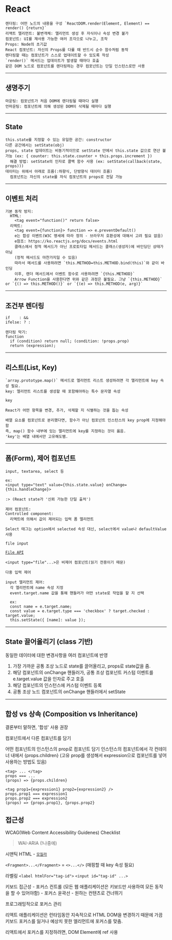# React

```
렌더링: 어떤 노드의 내용을 구성 `ReactDOM.render(Element, Element) == render() {return}`
리액트 엘리먼트: 불변객체: 엘리먼트 생성 후 자식이나 속성 변경 불가
컴포넌트: UI를 재사용 가능한 여러 조각으로 나누고, 조작
Props: Node의 초기값
React 컴포넌트: 자신의 Props를 다룰 때 반드시 순수 함수처럼 동작
렌더링할 때는 컴포넌트가 스스로 업데이트할 수 있도록 작성
`render()` 메서드는 업데이트가 발생할 때마다 호출
같은 DOM 노드로 컴포넌트를 렌더링하는 경우 컴포넌트는 단일 인스턴스로만 사용
```

<hr>

## 생명주기

```
마운팅: 컴포넌트가 처음 DOM에 렌더링될 때마다 실행
언마운팅: 컴포넌트에 의해 생성된 DOM이 삭제될 때마다 실행
```

<hr>

## State

```
this.state를 지정할 수 있는 유일한 공간: constructor
다른 공간에서는 setState(obj)
props, state 업데이트는 비동기적이므로 setState 안에서 this.state 값으로 연산 불가능 (ex: { counter: this.state.counter + this.props.increment })
  해결 방법: setState의 인자로 콜백 함수 사용 (ex: setState(callback(state, props)))
데이터는 위에서 아래로 흐름(:하향식, 단방향식 데이터 흐름)
  컴포넌트는 자신의 state를 자식 컴포넌트의 props로 전달 가능
```

<hr>

## 이벤트 처리

```
기본 동작 방지:
  HTML:
    <tag event="function()" return false>
  리액트:
    <tag event={function}> function => e.preventDefault()
    e는 합성 이벤트(W3C 명세에 따라 정의 - 브라우저 호환성에 대해서 고려 필요 없음)
    e참조: https://ko.reactjs.org/docs/events.html
    클래스에서 정적 메서드가 아닌 프로토타입 메서드는 클래스(생성자)에 바인딩딘 상태가 아님
    (정적 메서드도 마찬가지일 수 있음)
    따라서 메서드를 사용하려면 `this.METHOD=this.METHOD.bind(this)`와 같이 바인딩
    이후, 렌더 메서드에서 이벤트 함수로 사용하려면 `{this.METHOD}`
    Arrow Function을 사용한다면 위와 같은 과정은 불필요. 그냥 `{this.METHOD}` or `{() => this.METHOD()}` or `{(e) => this.METHOD(e, arg)}`
```

<hr>

## 조건부 렌더링

```
if    : &&
ifelse: ? :

렌더링 막기:
function
  if (condition) return null; (condition: !props.prop)
  return (expression);
```

<hr>

## 리스트(List, Key)

```
`array.prototype.map()` 메서드로 엘리먼트 리스트 생성하려면 각 엘리먼트에 key 속성 필요.
key: 엘리먼트 리스트를 생성할 때 포함해야하는 특수 문자열 속성

```

`key`

```
React가 어떤 항목을 변경, 추가, 삭제할 지 식별하는 것을 돕는 속성

배열 요소를 컴포넌트로 분리했다면, 함수가 아닌 컴포넌트 인스턴스의 key prop에 지정해야함
즉, map() 함수 내부에 있는 엘리먼트에 key를 지정하는 것이 옳음.
'key'는 배열 내에서만 고유해도됌.
```

<hr>

## 폼(Form), 제어 컴포넌트

```
input, textarea, select 등

ex:
<input type="text" value={this.state.value} onChange={this.handleChange}>

:> (React state가 '신뢰 가능한 단일 출처')

제어 컴포넌트:
Controlled component:
  리액트에 의해서 값이 제어되는 입력 폼 엘리먼트

Select 태그는 option에서 selected 속성 대신, select에서 value나 defaultValue 사용
```

`file input`

[`File API`](https://developer.mozilla.org/en-US/docs/Web/API/File/Using_files_from_web_applications)

```
<input type="file"...>은 비제어 컴포넌트(읽기 전용이기 때문)
```

`다중 입력 제어`

```
input 엘리먼트 제어:
  각 엘리먼트에 name 속성 지정
  event.target.name 값을 통해 핸들러가 어떤 state로 작업을 할 지 선택

  ex:
  const name = e.target.name;
  const value = e.target.type === 'checkbox' ? target.checked : target.value;
  this.setState({ [name]: value });
```

<hr>

## State 끌어올리기 (class 기반)

동일한 데이터에 대한 변경사항을 여러 컴포넌트에 반영

1. 가장 가까운 공통 조상 노드로 state를 끌어올리고, props로 state값을 줌.
2. 해당 컴포넌트의 onChange 핸들러가, 공통 조상 컴포넌트 커스텀 이벤트를 e.target.value 값을 인자로 주고 호출
3. 해당 컴포넌트의 인스턴스에 커스텀 이벤트 등록
4. 공통 조상 노드 컴포넌트의 onChange 핸들러에서 setState

<hr>

## 합성 vs 상속 (Composition vs Inheritance)

결론부터 말하면, '합성' 사용 권장

컴포넌트에서 다른 컴포넌트를 담기

어떤 컴포넌트의 인스턴스의 prop로 컴포넌트 담기
인스턴스의 컴포넌트에서 각 컨테이너 내에서 {props.children}
(고유 prop를 생성해서 expression으로 컴포넌트를 넣어 사용하는 방법도 있음)

```
<tag> ... </tag>
props === ...
(props) => {props.children}

<tag prop1={expression1} prop2={expression2} />
props.prop1 === expression1
props.prop2 === expression2
(props) => {props.prop1}, {props.prop2}
```

## 접근성

WCAG(Web Content Accessibility Guidenes) Checklist

> WAI-ARIA (!나중에)

시맨틱 HTML - [`모질라`](https://developer.mozilla.org/ko/docs/Web/HTML/Element)

`<Fragment>...</Fragment>` = `<>...</>` (매핑할 때 key 속성 필요)

라벨링 `<label htmlFor="tag-id">` `<input id="tag-id" ...>`

키보드 접근성 - 포커스 컨트롤 (모든 웹 애플리케이션은 키보드만 사용하여 모든 동작을 할 수 있어야함) - 포커스 윤곽선 - 원하는 컨텐츠로 건너뛰기

프로그래밍적으로 포커스 관리

리액트 애플리케이션은 런타임동안 지속적으로 HTML DOM을 변경하기 때문에 가끔 키보드 포커스를 잃거나 예상치 못한 엘리먼트에 포커스를 맞춤.

리액트에서 포커스를 지정하려면, DOM Element에 ref 사용
